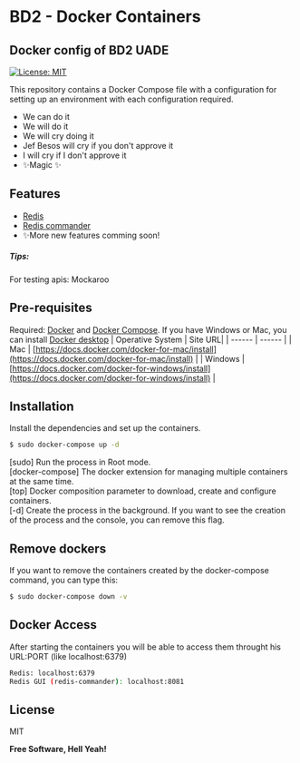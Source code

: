 # BD2 - Docker Containers
## Docker config of BD2 UADE

[![License: MIT](https://img.shields.io/badge/License-MIT-yellow.svg)](https://opensource.org/licenses/MIT)

This repository contains a Docker Compose file with a configuration for setting up an environment with each configuration required.

- We can do it
- We will do it
- We will cry doing it
- Jef Besos will cry if you don't approve it
- I will cry if I don't approve it
- ✨Magic ✨

## Features

- [Redis](https://redis.io)
- [Redis commander](https://github.com/joeferner/redis-commander)
- ✨More new features comming soon!

##### Tips:
For testing apis: Mockaroo

## Pre-requisites

Required: [Docker](https://www.docker.com/) and [Docker Compose](https://docs.docker.com/compose/).
If you have Windows or Mac, you can install [Docker desktop](https://docs.docker.com/desktop/dashboard/)
| Operative System | Site URL|
| ------ | ------ |
| Mac | [https://docs.docker.com/docker-for-mac/install](https://docs.docker.com/docker-for-mac/install) |
| Windows | [https://docs.docker.com/docker-for-windows/install](https://docs.docker.com/docker-for-windows/install) |

## Installation

Install the dependencies and set up the containers.

```sh
$ sudo docker-compose up -d
```
[sudo] Run the process in Root mode.  
[docker-compose] The docker extension for managing multiple containers at the same time.  
[top] Docker composition parameter to download, create and configure containers.  
[-d] Create the process in the background. If you want to see the creation of the process and the console, you can remove this flag.  

## Remove dockers

If you want to remove the containers created by the docker-compose command, you can type this:

```sh
$ sudo docker-compose down -v
```


## Docker Access

After starting the containers you will be able to access them throught his URL:PORT (like localhost:6379)

```sh
Redis: localhost:6379
Redis GUI (redis-commander): localhost:8081
```

## License

MIT

**Free Software, Hell Yeah!**
